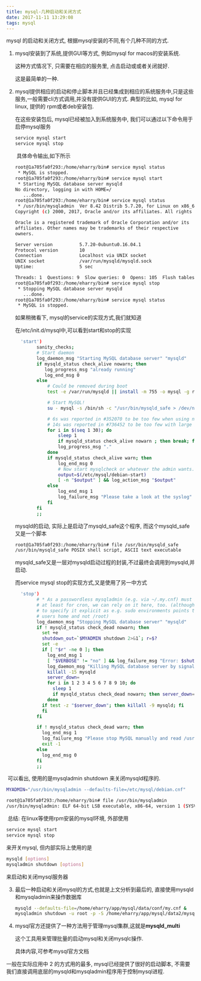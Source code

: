 ```yaml
---
title: mysql-几种启动和关闭方式
date: 2017-11-11 13:29:08
tags: mysql
---
```




mysql 的启动和关闭方式, 根据mysql安装的不同,有个几种不同的方式.

1. mysql安装到了系统,提供GUI等方式, 例如mysql for macos的安装系统.

   这种方式情况下, 只需要在相应的服务里, 点击启动或或者关闭就好.

   这是最简单的一种.

2. mysql提供相应的启动和停止脚本并且已经集成到相应的系统服务中,只是这些服务,一般需要cli方式调用,并没有提供GUI的方式.  典型的比如, mysql for linux, 提供的 rpm或者deb安装包.

   在这些安装包后, mysql已经被加入到系统服务中, 我们可以通过以下命令用于启停mysql服务

   ```bash
   service mysql start
   service mysql stop
   ```
   <!-- more -->
   ​ 具体命令输出,如下所示

   ```bash
   root@1a705fa0f293:/home/eharry/bin# service mysql status
    * MySQL is stopped.
   root@1a705fa0f293:/home/eharry/bin# service mysql start
    * Starting MySQL database server mysqld
   No directory, logging in with HOME=/
      ...done.
   root@1a705fa0f293:/home/eharry/bin# service mysql status
    * /usr/bin/mysqladmin  Ver 8.42 Distrib 5.7.20, for Linux on x86_64
   Copyright (c) 2000, 2017, Oracle and/or its affiliates. All rights reserved.

   Oracle is a registered trademark of Oracle Corporation and/or its
   affiliates. Other names may be trademarks of their respective
   owners.

   Server version          5.7.20-0ubuntu0.16.04.1
   Protocol version        10
   Connection              Localhost via UNIX socket
   UNIX socket             /var/run/mysqld/mysqld.sock
   Uptime:                 5 sec

   Threads: 1  Questions: 9  Slow queries: 0  Opens: 105  Flush tables: 1  Open tables: 98  Queries per second avg: 1.800
   root@1a705fa0f293:/home/eharry/bin# service mysql stop
    * Stopping MySQL database server mysqld
      ...done.
   root@1a705fa0f293:/home/eharry/bin# service mysql status
    * MySQL is stopped.
   ```

   如果稍微看下, mysql的service的实现方式,我们就知道

   在/etc/init.d/mysql中,可以看到start和stop的实现

   ```bash
     'start')
           sanity_checks;
           # Start daemon
           log_daemon_msg "Starting MySQL database server" "mysqld"
           if mysqld_status check_alive nowarn; then
              log_progress_msg "already running"
              log_end_msg 0
           else
               # Could be removed during boot
               test -e /var/run/mysqld || install -m 755 -o mysql -g root -d /var/run/mysqld

               # Start MySQL!
               su - mysql -s /bin/sh -c "/usr/bin/mysqld_safe > /dev/null 2>&1 &"

               # 6s was reported in #352070 to be too few when using ndbcluster
               # 14s was reported in #736452 to be too few with large installs
               for i in $(seq 1 30); do
                   sleep 1
                   if mysqld_status check_alive nowarn ; then break; fi
                   log_progress_msg "."
               done
               if mysqld_status check_alive warn; then
                   log_end_msg 0
                   # Now start mysqlcheck or whatever the admin wants.
                   output=$(/etc/mysql/debian-start)
                   [ -n "$output" ] && log_action_msg "$output"
               else
                   log_end_msg 1
                   log_failure_msg "Please take a look at the syslog"
               fi
           fi
           ;;

   ```

   mysqld的启动, 实际上是启动了mysqld_safe这个程序, 而这个mysqld_safe又是一个脚本

   ```bash
   root@1a705fa0f293:/home/eharry/bin# file /usr/bin/mysqld_safe
   /usr/bin/mysqld_safe POSIX shell script, ASCII text executable
   ```

   mysqld_safe又是一层对mysqld启动过程的封装,不过最终会调用到mysqld,并启动.

   而service mysql stop的实现方式,又是使用了另一中方式

   ```bash
     'stop')
           # * As a passwordless mysqladmin (e.g. via ~/.my.cnf) must be possible
           # at least for cron, we can rely on it here, too. (although we have
           # to specify it explicit as e.g. sudo environments points to the normal
           # users home and not /root)
           log_daemon_msg "Stopping MySQL database server" "mysqld"
           if ! mysqld_status check_dead nowarn; then
             set +e
             shutdown_out=`$MYADMIN shutdown 2>&1`; r=$?
             set -e
             if [ "$r" -ne 0 ]; then
               log_end_msg 1
               [ "$VERBOSE" != "no" ] && log_failure_msg "Error: $shutdown_out"
               log_daemon_msg "Killing MySQL database server by signal" "mysqld"
               killall -15 mysqld
               server_down=
               for i in 1 2 3 4 5 6 7 8 9 10; do
                 sleep 1
                 if mysqld_status check_dead nowarn; then server_down=1; break; fi
               done
             if test -z "$server_down"; then killall -9 mysqld; fi
             fi
           fi

           if ! mysqld_status check_dead warn; then
             log_end_msg 1
             log_failure_msg "Please stop MySQL manually and read /usr/share/doc/mysql-server-5.7/README.Debian.gz!"
             exit -1
           else
             log_end_msg 0
           fi
           ;;
   ```


​       可以看出, 使用的是mysqladmin shutdown 来关闭mysqld程序的.

```bash
MYADMIN="/usr/bin/mysqladmin --defaults-file=/etc/mysql/debian.cnf"
```

```bash
root@1a705fa0f293:/home/eharry/bin# file /usr/bin/mysqladmin
/usr/bin/mysqladmin: ELF 64-bit LSB executable, x86-64, version 1 (SYSV), dynamically linked, interpreter /lib64/ld-linux-x86-64.so.2, for GNU/Linux 2.6.32, BuildID[sha1]=fc5111601657aa5c489fab09bb1277db8cbad40f, stripped
```



​      总结: 在linux等使用rpm安装的mysql环境, 外部使用

```bash
service mysql start
service mysql stop
```

来开关mysql, 但内部实际上使用的是

```bash
mysqld [options]
mysqladmin shutdown [options]

```

来启动和关闭mysql服务器



3. 最后一种启动和关闭mysql的方式,也就是上文分析到最后的, 直接使用mysqld和mysqladmin来操作数据库

   ```bash
   mysqld --defaults-file=/home/eharry/app/mysql/data/conf/my.cnf &
   mysqladmin shutdown -u root -p -S /home/eharry/app/mysql/data2/mysql.sock
   ```

4. mysql官方还提供了一种方法用于管理mysql集群,这就是**mysqld_multi**

   这个工具用来管理批量的启动mysql和关闭mysqlc操作. 

   具体内容,可参考mysql官方文档




一般在实际应用中 2 的方式用的最多, mysql已经提供了很好的启动脚本, 不需要我们直接调用底层的mysqld和mysqladmin程序用于控制mysql进程.

